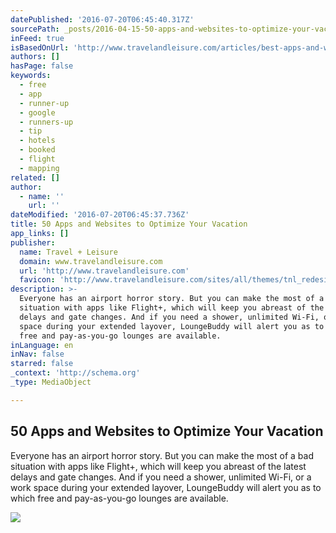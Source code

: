 ```yaml
---
datePublished: '2016-07-20T06:45:40.317Z'
sourcePath: _posts/2016-04-15-50-apps-and-websites-to-optimize-your-vacation.md
inFeed: true
isBasedOnUrl: 'http://www.travelandleisure.com/articles/best-apps-and-websites-for-travelers'
authors: []
hasPage: false
keywords:
  - free
  - app
  - runner-up
  - google
  - runners-up
  - tip
  - hotels
  - booked
  - flight
  - mapping
related: []
author:
  - name: ''
    url: ''
dateModified: '2016-07-20T06:45:37.736Z'
title: 50 Apps and Websites to Optimize Your Vacation
app_links: []
publisher:
  name: Travel + Leisure
  domain: www.travelandleisure.com
  url: 'http://www.travelandleisure.com'
  favicon: 'http://www.travelandleisure.com/sites/all/themes/tnl_redesign/favicon.ico'
description: >-
  Everyone has an airport horror story. But you can make the most of a bad
  situation with apps like Flight+, which will keep you abreast of the latest
  delays and gate changes. And if you need a shower, unlimited Wi-Fi, or a work
  space during your extended layover, LoungeBuddy will alert you as to which
  free and pay-as-you-go lounges are available.
inLanguage: en
inNav: false
starred: false
_context: 'http://schema.org'
_type: MediaObject

---
```

<article style=""><h1>50 Apps and Websites to Optimize Your Vacation</h1><p>Everyone has an airport horror story. But you can make the most of a bad situation with apps like Flight+, which will keep you abreast of the latest delays and gate changes. And if you need a shower, unlimited Wi-Fi, or a work space during your extended layover, LoungeBuddy will alert you as to which free and pay-as-you-go lounges are available.</p><img src="https://s3-us-west-2.amazonaws.com/the-grid-img/p/60ba015247b8a3815bc323328e1deb03fce33dca.jpg" /></article>